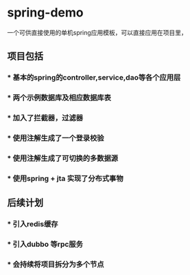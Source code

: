 # spring-demo
一个可供直接使用的单机spring应用模板，可以直接应用在项目里，
## 项目包括
### * 基本的spring的controller,service,dao等各个应用层
### * 两个示例数据库及相应数据库表
### * 加入了拦截器，过滤器
### * 使用注解生成了一个登录校验
### * 使用注解生成了可切换的多数据源
### * 使用spring + jta 实现了分布式事物
## 后续计划
### * 引入redis缓存
### * 引入dubbo 等rpc服务
### * 会持续将项目拆分为多个节点
